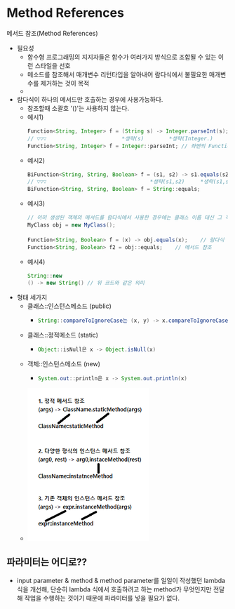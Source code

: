 Method References
===
메서드 참조(Method References)
* 필요성
  * 함수형 프로그래밍의 지지자들은 함수가 여러가지 방식으로 조합될 수 있는 이런 스타일을 선호
  * 메소드를 참조해서 매개변수 리턴타입을 알아내어 람다식에서 불필요한 매개변수를 제거하는 것이 목적
  * 
* 람다식이 하나의 메서드만 호출하는 경우에 사용가능하다.
  * 참조할때 소괄호 '()'는 사용하지 않는다.
  * 예시1)
    ```java
    Function<String, Integer> f = (String s) -> Integer.parseInt(s);
    // ▽▽▽                        *생략(s)        *생략(Integer.)
    Function<String, Integer> f = Integer::parseInt; // 좌변의 Function인터페이스에 지정된 지네릭 타입으로부터 쉽게 알아낼 수 있다.
  * 예시2) 
    ```java
    BiFunction<String, String, Boolean> f = (s1, s2) -> s1.equals(s2);
    // ▽▽▽                                 *생략(s1,s2)     *생략(s1,s2)
    BiFunction<String, String, Boolean> f = String::equals;
  * 예시3)
    ```java
    // 이미 생성된 객체의 메서드를 람다식에서 사용한 경우에는 클래스 이름 대신 그 객체의 참조변수를 적어주어야 한다.
    MyClass obj = new MyClass();
 
    Function<String, Boolean> f = (x) -> obj.equals(x);    // 람다식
    Function<String, Boolean> f2 = obj::equals;    // 메서드 참조
  * 예시4)
    ```java
    String::new
    () -> new String() // 위 코드와 같은 의미
* 형태 세가지
  * 클래스::인스턴스메소드 (public)
    * ```java
      String::compareToIgnoreCase는 (x, y) -> x.compareToIgnoreCase(y)
  * 클래스::정적메소드 (static)
    * ```java
      Object::isNull은 x -> Object.isNull(x)
  * 객체::인스턴스메소드 (new)
    * ```java
      System.out::println은 x -> System.out.println(x)
  * ![](/img/mehtodreference.png)
  
파라미터는 어디로??
---
* input parameter & method & method parameter를 일일이 작성했던 lambda 식을 개선해, 단순히 lambda 식에서 호출하려고 하는 method가 무엇인지만 전달해 작업을 수행하는 것이기 때문에 파라미터를 넣을 필요가 없다.
